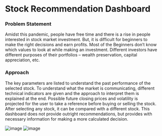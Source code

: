 # Stock Recommendation Dashboard

### Problem Statement
Amidst this pandemic, people have free time and there is a rise in people interested in stock market investment. But, it is difficult for beginners to make the right decisions and earn profits. 
Most of the Beginners don’t know which values to look at while making an investment.
Different investors have different purposes of their portfolios – wealth preservation, capital appreciation, etc.

### Approach
The key parameters are listed to understand the past performance of the selected stock.
To understand what the market is communicating, different technical indicators are given and the approach to interpret them is explained at the end.
Possible future closing prices and volatility is projected for the user to take a reference before buying or selling the stock.
After selecting any stock, it can be compared with a different stock.
This dashboard does not provide outright recommendations, but provides with necessary information for making a more calculated decision.

![image](https://user-images.githubusercontent.com/59045952/131661833-ab4cd65e-f032-43dd-ab0d-4bf2368fe52a.png)
![image](https://user-images.githubusercontent.com/59045952/131662018-e072b09a-92c0-41da-950d-96133ac2d629.png)


